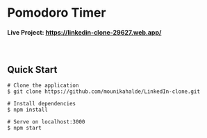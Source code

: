 # Pomodoro Timer

#### **Live Project: https://linkedin-clone-29627.web.app/**

<br />


## Quick Start

    # Clone the application
    $ git clone https://github.com/mounikahalde/LinkedIn-clone.git

    # Install dependencies
    $ npm install

    # Serve on localhost:3000
    $ npm start

